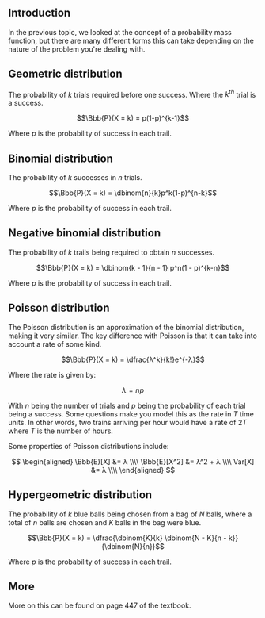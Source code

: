 ## Introduction

In the previous topic, we looked at the concept of a probability mass function, but there are many different forms this can take depending on the nature of the problem you're dealing with.

## Geometric distribution

The probability of $k$ trials required before one success. Where the $k^{th}$ trial is a success.

$$\Bbb{P}(X = k) = p(1-p)^{k-1}$$

Where $p$ is the probability of success in each trail.

## Binomial distribution

The probability of $k$ successes in $n$ trials.

$$\Bbb{P}(X = k) = \dbinom{n}{k}p^k(1-p)^{n-k}$$

Where $p$ is the probability of success in each trail.

## Negative binomial distribution

The probability of $k$ trails being required to obtain $n$ successes.

$$\Bbb{P}(X = k) = \dbinom{k - 1}{n - 1} p^n(1 - p)^{k-n}$$

Where $p$ is the probability of success in each trail.

## Poisson distribution

The Poisson distribution is an approximation of the binomial distribution, making it very similar. The key difference with Poisson is that it can take into account a rate of some kind.

$$\Bbb{P}(X = k) = \dfrac{λ^k}{k!}e^{-λ}$$

Where the rate is given by:

$$λ = np$$

With $n$ being the number of trials and $p$ being the probability of each trial being a success. Some questions make you model this as the rate in $T$ time units. In other words, two trains arriving per hour would have a rate of $2T$ where $T$ is the number of hours.

Some properties of Poisson distributions include:

$$
\begin{aligned}
\Bbb{E}[X] &= λ \\\\
\Bbb{E}[X^2] &= λ^2 + λ \\\\
Var[X] &= λ \\\\
\end{aligned}
$$

## Hypergeometric distribution

The probability of $k$ blue balls being chosen from a bag of $N$ balls, where a total of $n$ balls are chosen and $K$ balls in the bag were blue.

$$\Bbb{P}(X = k) = \dfrac{\dbinom{K}{k} \dbinom{N - K}{n - k}}{\dbinom{N}{n}}$$

Where $p$ is the probability of success in each trail.

## More

More on this can be found on page 447 of the textbook.
